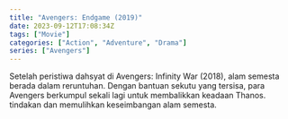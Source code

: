 ```yaml
---
title: "Avengers: Endgame (2019)"
date: 2023-09-12T17:08:34Z
tags: ["Movie"]
categories: ["Action", "Adventure", "Drama"]
series: ["Avengers"]
---
```


Setelah peristiwa dahsyat di Avengers: Infinity War (2018), alam semesta berada dalam reruntuhan. Dengan bantuan sekutu yang tersisa, para Avengers berkumpul sekali lagi untuk membalikkan keadaan Thanos. tindakan dan memulihkan keseimbangan alam semesta.

<mux-player stream-type="on-demand"
src="https://kp3d-my.sharepoint.com/personal/ryoo_kp3d_onmicrosoft_com/_layouts/15/download.aspx?share=EebFtKxoPIhHpaBgVMTL8_oBIZ6b2jSD53FScVTTVPtzWg" metadata-video-title="Avengers: Endgame (2019)" prefer-playback="mse" controls>
  </mux-player>
  

  <script src="https://cdn.jsdelivr.net/npm/@mux/mux-player"></script>
  

<script id="GBZNxV02DIzzoM00cPOEnADUlbcvnLQAnDr5bP8z9n021k" type="application/ld+json">
 {
  "@context": "https://schema.org/",
  "@type": "VideoObject",
  "name": "Avengers: Endgame (2019)",
  "description": "Setelah peristiwa dahsyat di Avengers: Infinity War (2018), alam semesta berada dalam reruntuhan. Dengan bantuan sekutu yang tersisa, para Avengers berkumpul sekali lagi untuk membalikkan keadaan Thanos. tindakan dan memulihkan keseimbangan alam semesta.",
  "contentUrl": "https://stream.mux.com/GBZNxV02DIzzoM00cPOEnADUlbcvnLQAnDr5bP8z9n021k.m3u8?quality=auto",
  "thumbnailUrl": "https://www.themoviedb.org/t/p/original/yaRps1bMQLyz54M8ib5YdA2a2RZ.jpg?width=314&fit_mode=preserve&time=25",
  "uploadDate": "2021-06-09T23:23:00Z"
}
</script>
